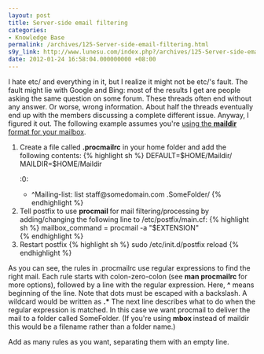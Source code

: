 ```yaml
---
layout: post
title: Server-side email filtering
categories:
- Knowledge Base
permalink: /archives/125-Server-side-email-filtering.html
s9y_link: http://www.lunesu.com/index.php?/archives/125-Server-side-email-filtering.html
date: 2012-01-24 16:58:04.000000000 +08:00
---
```

I hate etc/ and everything in it, but I realize it might not be etc/'s fault. The fault might lie with Google and Bing: most of the results I get are people asking the same question on some forum. These threads often end without any answer. Or worse, wrong information. About half the threads eventually end up with the members discussing a complete different issue. Anyway, I figured it out. The following example assumes you're <a href="http://lunesu.com/index.php?/archives/112-Converting-mailbox-format-from-mbox-to-Maildir.html" title="Converting mailbox format from mbox to Maildir">using the <strong>maildir</strong> format for your mailbox</a>.
<ol><li>Create a file called <strong>.procmailrc</strong> in your home folder and add the following contents:
{% highlight sh %}
DEFAULT=$HOME/Maildir/
MAILDIR=$HOME/Maildir

:0:
* ^Mailing-list: list staff@somedomain\.com
.SomeFolder/
{% endhighlight %}
<li>Tell postfix to use <strong>procmail </strong>for mail filtering/processing by adding/changing the following line to /etc/postfix/main.cf:
{% highlight sh %}
mailbox_command = procmail -a "$EXTENSION"</li>
{% endhighlight %}
</li>
<li>Restart postfix
{% highlight sh %}
sudo /etc/init.d/postfix reload
{% endhighlight %}
</li>
</ol>
As you can see, the rules in .procmailrc use regular expressions to find the right mail. Each rule starts with colon-zero-colon (see <strong>man procmailrc </strong>for more options), followed by a line with the regular expression. Here, <strong>^</strong> means beginning of the line. Note that dots must be escaped with a backslash. A wildcard would be written as <strong>.*</strong>
The next line describes what to do when the regular expression is matched. In this case we want procmail to deliver the mail to a folder called SomeFolder. (If you're using <strong>mbox </strong>instead of maildir this would be a filename rather than a folder name.)

Add as many rules as you want, separating them with an empty line.
